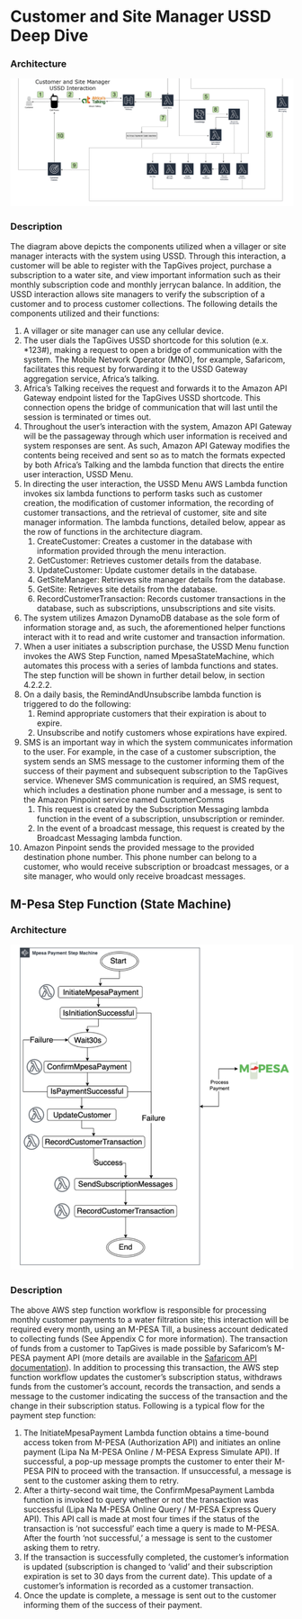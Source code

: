 # Customer and Site Manager USSD Deep Dive

### Architecture
![alt text](../docs/images/ussdArchitecture.png)  

### Description
The diagram above depicts the components utilized when a villager or site manager interacts with the system using USSD. Through this interaction, a customer will be able to register with the TapGives project, purchase a subscription to a water site, and view important information such as their monthly subscription code and monthly jerrycan balance. In addition, the USSD interaction allows site managers to verify the subscription of a customer and to process customer collections. The following details the components utilized and their functions:
1. A villager or site manager can use any cellular device.
2. The user dials the TapGives USSD shortcode for this solution (e.x. *123#), making a request to open a bridge of communication with the system. The Mobile Network Operator (MNO), for example, Safaricom, facilitates this request by forwarding it to the USSD Gateway aggregation service, Africa’s talking. 
3. Africa’s Talking receives the request and forwards it to the Amazon API Gateway endpoint listed for the TapGives USSD shortcode. This connection opens the bridge of communication that will last until the session is terminated or times out.
4. Throughout the user’s interaction with the system, Amazon API Gateway will be the passageway through which user information is received and system responses are sent. As such, Amazon API Gateway modifies the contents being received and sent so as to match the formats expected by both Africa’s Talking and the lambda function that directs the entire user interaction, USSD Menu.
5. In directing the user interaction, the USSD Menu AWS Lambda function invokes six lambda functions to perform tasks such as customer creation, the modification of customer information, the recording of customer transactions, and the retrieval of customer, site and site manager information. The lambda functions, detailed below, appear as the row of functions in the architecture diagram.
    1. CreateCustomer: Creates a customer in the database with information provided through the menu interaction.
    2. GetCustomer: Retrieves customer details from the database.
    3. UpdateCustomer: Update customer details in the database.
    4. GetSiteManager: Retrieves site manager details from the database.
    5. GetSite: Retrieves site details from the database.
    6. RecordCustomerTransaction: Records customer transactions in the database, such as subscriptions, unsubscriptions and site visits.
6. The system utilizes Amazon DynamoDB database as the sole form of information storage and, as such, the aforementioned helper functions interact with it to read and write customer and transaction information.
7. When a user initiates a subscription purchase, the USSD Menu function invokes the AWS Step Function, named MpesaStateMachine, which automates this process with a series of lambda functions and states. The step function will be shown in further detail below, in section 4.2.2.2.
8. On a daily basis, the RemindAndUnsubscribe lambda function is triggered to do the following:
    1. Remind appropriate customers that their expiration is about to expire.
    2. Unsubscribe and notify customers whose expirations have expired.
9. SMS is an important way in which the system communicates information to the user. For example, in the case of a customer subscription, the system sends an SMS message to the customer informing them of the success of their payment and subsequent subscription to the TapGives service. Whenever SMS communication is required, an SMS request, which includes a destination phone number and a message, is sent to the Amazon Pinpoint service named CustomerComms
    1. This request is created by the Subscription Messaging lambda function in the event of a subscription, unsubscription or reminder. 
    2. In the event of a broadcast message, this request is created by the Broadcast Messaging lambda function.
10. Amazon Pinpoint sends the provided message to the provided destination phone number. This phone number can belong to a customer, who would receive subscription or broadcast messages, or a site manager, who would only receive broadcast messages.  

## M-Pesa Step Function (State Machine)

### Architecture
![alt text](../docs/images/mpesaStepFunction.png)  

### Description
The above AWS step function workflow is responsible for processing monthly customer payments to a water filtration site; this interaction will be required every month, using an M-PESA Till, a business account dedicated to collecting funds (See Appendix C for more information). The transaction of funds from a customer to TapGives is made possible by Safaricom’s M-PESA payment API (more details are available in the [Safaricom API documentation](https://developer.safaricom.co.ke/APIs)). In addition to processing this transaction, the AWS step function workflow updates the customer’s subscription status, withdraws funds from the customer’s account, records the transaction, and sends a message to the customer indicating the success of the transaction and the change in their subscription status. Following is a typical flow for the payment step function:
1. The InitiateMpesaPayment Lambda function obtains a time-bound access token from M-PESA (Authorization API) and initiates an online payment (Lipa Na M-PESA Online / M-PESA Express Simulate API). If successful, a pop-up message prompts the customer to enter their M-PESA PIN to proceed with the transaction. If unsuccessful, a message is sent to the customer asking them to retry. 
2. After a thirty-second wait time, the ConfirmMpesaPayment Lambda function is invoked to query whether or not the transaction was successful (Lipa Na M-PESA Online Query / M-PESA Express Query API). This API call is made at most four times if the status of the transaction is ‘not successful’ each time a query is made to M-PESA. After the fourth ‘not successful,’ a message is sent to the customer asking them to retry.
3. If the transaction is successfully completed, the customer’s information is updated (subscription is changed to ‘valid’ and their subscription expiration is set to 30 days from the current date). This update of a customer’s information is recorded as a customer transaction.
4. Once the update is complete, a message is sent out to the customer informing them of the success of their payment.
